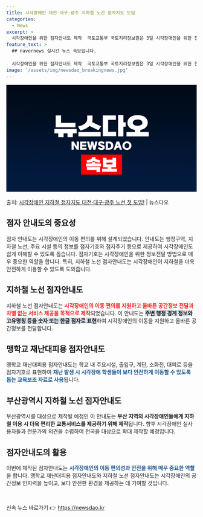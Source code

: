 ```yaml
---
title: 시각장애인 대전·대구·광주 지하철 노선 점자지도 도입
categories:
  - News
excerpt: >
  시각장애인을 위한 점자안내도 제작  국토교통부 국토지리정보원은 3일 시각장애인을 위한 전국 맹학교 재난대피용…
feature_text: >
  ## navernews 실시간 뉴스 속보입니다.

  시각장애인을 위한 점자안내도 제작  국토교통부 국토지리정보원은 3일 시각장애인을 위한 전국 맹학교 재난대피용…
image: '/assets/img/newsdao_breakingnews.jpg'
---
```


![뉴스다오 속보](/assets/img/newsdao_breakingnews.jpg)

<p>출처: <a href="https://newsdao.kr/4570" rel="dofollow">시각장애인 지하철 점자지도 대전·대구·광주 노선 첫 도입!</a> | 뉴스다오</p>

<h2 data-ke-size="size26">점자 안내도의 중요성</h2>
<p data-ke-size="size16">점자 안내도는 시각장애인의 이동 편의를 위해 설계되었습니다. 안내도는 행정구역, 지하철 노선, 주요 시설 등의 정보를 점자기호와 점자주기 등으로 제공하여 시각장애인도 쉽게 이해할 수 있도록 돕습니다. 점자기호는 시각장애인을 위한 정보전달 방법으로 매우 중요한 역할을 합니다. 특히, 지하철 노선 점자안내도는 시각장애인이 지하철을 더욱 안전하게 이용할 수 있도록 도와줍니다.</p>

<h2 data-ke-size="size26">지하철 노선 점자안내도</h2>
<p data-ke-size="size16">지하철 노선 점자안내도는 <b><span style="color: #ee2323;">시각장애인의 이동 편의를 지원하고 올바른 공간정보 전달과 차별 없는 서비스 제공을 목적으로 제작</span></b>되었습니다. 이 안내도는 <b><span style="background-color: #21538527;">주변 행정 경계 정보와 고유명칭 등을 숫자 또는 한글 점자로 표현</span></b>하여 시각장애인의 이동을 지원하고 올바른 공간정보를 전달합니다.</p>

<h2 data-ke-size="size26">맹학교 재난대피용 점자안내도</h2>
<p data-ke-size="size16">맹학교 재난대피용 점자안내도는 학교 내 주요시설, 출입구, 계단, 소화전, 대피로 등을 점자기호로 표현하여 <b><span style="color: #1a5490;">재난 발생 시 시각장애 학생들이 보다 안전하게 이동할 수 있도록 돕는 교육보조 자료로 사용</span></b>됩니다.</p>

<h2 data-ke-size="size26">부산광역시 지하철 노선 점자안내도</h2>
<p data-ke-size="size16">부산광역시를 대상으로 제작될 예정인 이 안내도는 <b>부산 지역의 시각장애인들에게 지하철 이용 시 더욱 편리한 교통서비스를 제공하기 위해 제작</b>됩니다. 향후 시각장애인 실사용자들과 전문가의 의견을 수렴하여 전국을 대상으로 확대 제작할 예정입니다.</p>

<h2 data-ke-size="size26">점자안내도의 활용</h2>
<p data-ke-size="size16">이번에 제작된 점자안내도는 <b><span style="color: #1a5490;">시각장애인의 이동 편의성과 안전을 위해 매우 중요한 역할</span></b>을 합니다. 맹학교 재난대피용 점자안내도와 지하철 노선 점자안내도는 시각장애인의 공간정보 인지력을 높이고, 보다 안전한 환경을 제공하는 데 기여할 것입니다.</p>

<p data-ke-size="size16">&nbsp;</p> 

신속 뉴스 바로가기 👉 <a href="https://newsdao.kr" rel="dofollow">https://newsdao.kr</a>


